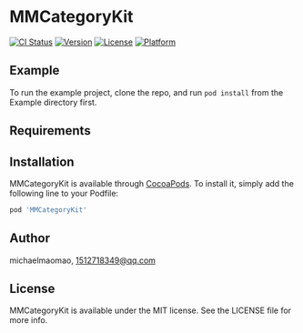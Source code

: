 # MMCategoryKit

[![CI Status](https://img.shields.io/travis/michaelmaomao/MMCategoryKit.svg?style=flat)](https://travis-ci.org/michaelmaomao/MMCategoryKit)
[![Version](https://img.shields.io/cocoapods/v/MMCategoryKit.svg?style=flat)](https://cocoapods.org/pods/MMCategoryKit)
[![License](https://img.shields.io/cocoapods/l/MMCategoryKit.svg?style=flat)](https://cocoapods.org/pods/MMCategoryKit)
[![Platform](https://img.shields.io/cocoapods/p/MMCategoryKit.svg?style=flat)](https://cocoapods.org/pods/MMCategoryKit)

## Example

To run the example project, clone the repo, and run `pod install` from the Example directory first.

## Requirements

## Installation

MMCategoryKit is available through [CocoaPods](https://cocoapods.org). To install
it, simply add the following line to your Podfile:

```ruby
pod 'MMCategoryKit'
```

## Author

michaelmaomao, 1512718349@qq.com

## License

MMCategoryKit is available under the MIT license. See the LICENSE file for more info.
